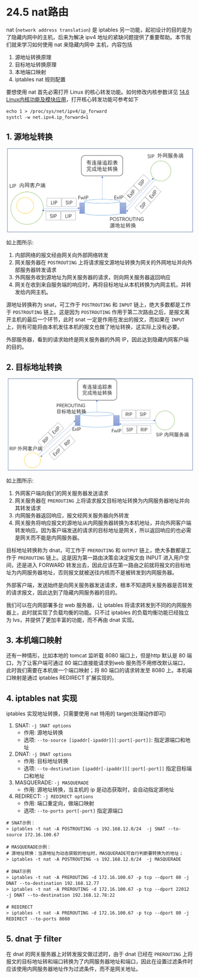 # 24.5 nat路由
nat (`network address translation`) 是 iptables 另一功能，起初设计的目的是为了隐藏内网中的主机，后来为解决 ipv4 地址的紧缺问题提供了重要帮助。本节我们就来学习如何使用 nat 来隐藏内网中 主机，内容包括
1. 源地址转换原理
2. 目标地址转换原理
3. 本地端口映射
4. iptables nat 规则配置

要想使用 nat 首先必需打开 Linux 的核心转发功能。如何修改内核参数详见 [14.6 Linux内核功能及模块应用](14-Linux系统启动流程及内核模块管理/Linux内核功能及模块应用.md)，打开核心转发功能可参考如下

```
echo 1 > /proc/sys/net/ipv4/ip_forward
systcl -w net.ipv4.ip_forward=1
```

## 1. 源地址转换
![network](../images/23/snat_picture.png)

如上图所示:
1. 内部网络的报文经由网关向外部网络转发
2. 网关服务器在 `POSTROUTING` 上将请求报文源地址转换为网关的外网地址并向外部服务器转发请求
3. 外网服务收到源地址为网关服务器的请求，则向网关服务器返回响应
3. 网关在收到来自服务端的响应时，再将目标地址从本机转换为内网主机，并转发给内网主机。

源地址转换称为 snat，可工作于 `POSTROUTING` 和 `INPUT` 链上，绝大多数都是工作于 `POSTROUTING` 链上。这是因为 `POSTROUTING` 作用于第二次路由之后，是报文离开主机的最后一个环节，此时 snat 一定是作用在发出的报文，而如果在 `INPUT` 上，则有可能将由本机发往本机的报文也做了地址转换，这实际上没有必要。

外部服务器，看到的请求始终是网关服务器的外网 IP，因此达到隐藏内网客户端的目的。

## 2. 目标地址转换
![network](../images/23/dnat.png)

如上图所示:
1. 外网客户端向我们的网关服务器发送请求
2. 网关服务器在 `PREROUTING` 上将请求报文目标地址转换为内网服务器地址并向其转发请求
3. 内网服务器返回响应，报文经网关服务器向外转发
4. 网关服务将响应报文的源地址从内网服务器转换为本机地址，并向外网客户端转发响应。因为客户端发送的请求的目标地址是网关，所以返回响应的也必需是网关而不能是内网服务器。

目标地址转换称为 dnat，可工作于 `PREROUTING` 和 `OUTPUT` 链上，绝大多数都是工作于 `PREROUTING` 链上。这是因为第一路由决策会决定报文由 INPUT 进入用户空间，还是进入 FORWARD 转发出去，因此应该在第一路由之前就将报文的目标地址为内网服务器地址，否则报文就被送往内核而不是被转发到内网服务器。

外部客户端，发送始终是向网关服务器发送请求，根本不知道网关服务器是否转发的请求报文，因此达到了隐藏内网服务器的目的。

我们可以在内网部署多台 web 服务器，让 iptables 将请求转发到不同的内网服务器上，此时就实现了负载均衡的功能。只不过 iptables 的负载均衡功能已经独立为 lvs，并提供了更加丰富的功能，而不再由 dnat 实现。

## 3. 本机端口映射
还有一种情形，比如本地的 tomcat 监听载 8080 端口上，但是http 默认是 80 端口，为了让客户端可通过 80 端口直接能请求到web 服务而不用修改默认端口，此时我们需要在本机做一个端口映射；将 80 端口的请求转发至 8080 上。本机端口映射是通过 iptables REDIRECT 扩展实现的。

## 4. iptables nat 实现
iptables 实现地址转换，只需要使用 nat 特用的 target(处理动作即可)
1. SNAT: `-j SNAT options`
    - 作用: 源地址转换
    - 选项: `--to-source [ipaddr[-ipaddr]][:port[-port]]`: 指定源端口和地址
2. DNAT: `-j DNAT options`
    - 作用: 目标地址转换
    - 选项: `--to-destination [ipaddr[-ipaddr]][:port[-port]]` 指定目标端口和地址
3. MASQUERADE: `-j MASQUERADE`
    - 作用: 源地址转换，当主机的 ip 是动态获取时，会自动指定源地址
4. REDIRECT: `-j REDIRECT options`
    - 作用: 端口重定向，做端口映射
    - 选项: `--to-ports port[-port]` 指定源端口

```
# SNAT示例：
> iptables -t nat -A POSTROUTING -s 192.168.12.0/24  -j SNAT --to-source 172.16.100.67    

# MASQUERADE示例：
# 源地址转换：当源地址为动态获取的地址时，MASQUERADE可自行判断要转换为的地址；
> iptables -t nat -A POSTROUTING -s 192.168.12.0/24  -j MASQUERADE

# DNAT示例
> iptables -t nat -A PREROUTING -d 172.16.100.67 -p tcp --dport 80 -j DNAT --to-destination 192.168.12.77
> iptables -t nat -A PREROUTING -d 172.16.100.67 -p tcp --dport 22012 -j DNAT --to-destination 192.168.12.78:22

# REDIRECT
> iptables -t nat -A PREROUTING -d 172.16.100.67 -p tcp --dport 80 -j REDIRECT --to-ports 8080
```

## 5. dnat 于 filter
在 dnat 的网关服务器上对转发报文做过滤时，由于 dnat 已经在 `PREROUTING` 上将报文的目标地址转和端口转换为了内网服务器地址和端口，因此在设置过滤条件时应该使用内网服务器地址作为过滤条件，而不是网关地址。

